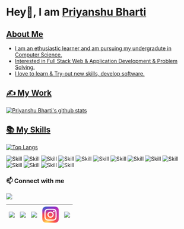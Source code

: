 # Hey👋, I am <a href="https://py605.github.io/My-Resume/" target="_blank"> Priyanshu Bharti

## About Me
  * I am an ethusiastic learner and am pursuing my undergradute in Computer Science.
  * Interested in Full Stack Web & Application Development & Problem Solving.
  * I love to learn & Try-out new skills, develop software.

## ✍ My Work
![Priyanshu Bharti's github stats](https://github-readme-stats.vercel.app/api?username=py605&show_icons=true&theme=radical)
   
## 📚 My Skills
  [![Top Langs](https://github-readme-stats.vercel.app/api/top-langs/?username=py605&layout=compact&show_icons=true&theme=radical)](https://github.com/py605/py605)
  
![Skill](https://img.shields.io/badge/HTML5-E34F26?style=for-the-badge&logo=html5&logoColor=white)
![Skill](https://img.shields.io/badge/CSS3-1572B6?style=for-the-badge&logo=css3&logoColor=white)
![Skill](https://img.shields.io/badge/JavaScript-323330?style=for-the-badge&logo=javascript&logoColor=F7DF1E)
![Skill](https://img.shields.io/badge/Mongo-db-ffca28?style=for-the-badge&logo=mongodb&logoColor=white)
![Skill](https://img.shields.io/badge/Express.js-0078D4?style=for-the-badge&logo=express.js&logoColor=white)
  ![Skill](https://img.shields.io/badge/React.Js-61DBFB?style=for-the-badge&logo=react&logoColor=white)
![Skill](https://img.shields.io/badge/Node.js-43853D?style=for-the-badge&logo=node.js&logoColor=white)
  ![Skill](https://img.shields.io/badge/C-ffca28?style=for-the-badge&logo=c&logoColor=white)
![Skill](https://img.shields.io/badge/Java-ED8B00?style=for-the-badge&logo=java&logoColor=white)
  ![Skill](https://img.shields.io/badge/Python-D83B01?style=for-the-badge&logo=python&logoColor=white)
![Skill](https://img.shields.io/badge/Bootstrap-563D7C?style=for-the-badge&logo=bootstrap&logoColor=white)
![Skill](https://img.shields.io/badge/Material--UI-0081CB?style=for-the-badge&logo=material-ui&logoColor=white)
![Skill](https://img.shields.io/badge/Heroku-430098?style=for-the-badge&logo=heroku&logoColor=white)
![Skill](https://img.shields.io/badge/Git-F05032?style=for-the-badge&logo=git&logoColor=white)

  
### 📫 Connect with me
<img align="center" src="https://raw.githubusercontent.com/ShahriarShafin/ShahriarShafin/main/Assets/handshake.gif" height="32">
  
  <a href="mailto:pryanshubharti9412@gmail.com" target="_blank"><img src="https://user-images.githubusercontent.com/67560900/142841436-2ec3fd04-8b20-45c3-b8e0-582b0f92641b.png" width="40"></a>|<a href="https://www.linkedin.com/in/priyanhsu-bharti/" target="_blank"><img src="https://cdn2.iconfinder.com/data/icons/social-media-2285/512/1_Linkedin_unofficial_colored_svg-128.png" width="40"></a>|<a href="https://twitter.com/py605" target="_blank"><img src="https://cdn2.iconfinder.com/data/icons/social-media-2285/512/1_Twitter3_colored_svg-128.png" width="40"></a>|<a href="https://www.instagram.com/priyanshubharti605/" target="_blank"><img src="https://github.com/SunitRoy2703/SunitRoy2703/blob/main/assets/Instagram_logo_2016.svg" width="45"></a>|<a href="https://leetcode.com/py605/" target="_blank"><img src="https://cdn.iconscout.com/icon/free/png-256/leetcode-3628885-3030025.png" width="45">
|--|--|--|--|--|

